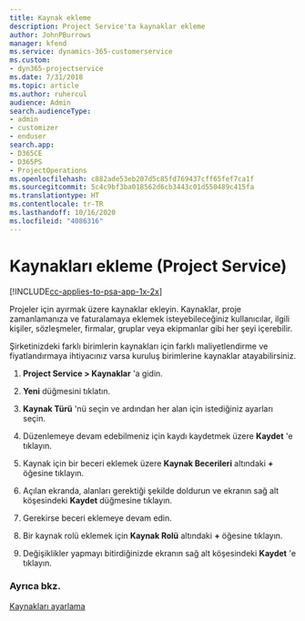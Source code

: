```yaml
---
title: Kaynak ekleme
description: Project Service'ta kaynaklar ekleme
author: JohnPBurrows
manager: kfend
ms.service: dynamics-365-customerservice
ms.custom:
- dyn365-projectservice
ms.date: 7/31/2018
ms.topic: article
ms.author: ruhercul
audience: Admin
search.audienceType:
- admin
- customizer
- enduser
search.app:
- D365CE
- D365PS
- ProjectOperations
ms.openlocfilehash: c882ade53eb207d5c85fd769437cff65fef7ca1f
ms.sourcegitcommit: 5c4c9bf3ba018562d6cb3443c01d550489c415fa
ms.translationtype: HT
ms.contentlocale: tr-TR
ms.lasthandoff: 10/16/2020
ms.locfileid: "4086316"
---
```

# <a name="add-resources-project-service"></a>Kaynakları ekleme (Project Service)

[!INCLUDE[cc-applies-to-psa-app-1x-2x](../includes/cc-applies-to-psa-app-1x-2x.md)]

Projeler için ayırmak üzere kaynaklar ekleyin. Kaynaklar, proje zamanlamanıza ve faturalamaya eklemek isteyebileceğiniz kullanıcılar, ilgili kişiler, sözleşmeler, firmalar, gruplar veya ekipmanlar gibi her şeyi içerebilir.  
  
Şirketinizdeki farklı birimlerin kaynakları için farklı maliyetlendirme ve fiyatlandırmaya ihtiyacınız varsa kuruluş birimlerine kaynaklar atayabilirsiniz.  
  
1.  **Project Service > Kaynaklar** 'a gidin.  
  
2.  **Yeni** düğmesini tıklatın.  
  
3.  **Kaynak Türü** 'nü seçin ve ardından her alan için istediğiniz ayarları seçin.  
  
4.  Düzenlemeye devam edebilmeniz için kaydı kaydetmek üzere **Kaydet** 'e tıklayın.  
  
5.  Kaynak için bir beceri eklemek üzere **Kaynak Becerileri** altındaki **+** öğesine tıklayın.  
  
6.  Açılan ekranda, alanları gerektiği şekilde doldurun ve ekranın sağ alt köşesindeki **Kaydet** düğmesine tıklayın.  
  
7.  Gerekirse beceri eklemeye devam edin.  
  
8.  Bir kaynak rolü eklemek için **Kaynak Rolü** altındaki **+** öğesine tıklayın.  
  
9. Değişiklikler yapmayı bitirdiğinizde ekranın sağ alt köşesindeki **Kaydet** 'e tıklayın.  
  
### <a name="see-also"></a>Ayrıca bkz.  
 [Kaynakları ayarlama](../psa/set-up-resources.md)

